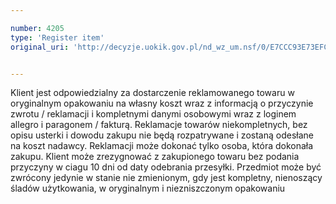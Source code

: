 ```yaml
---

number: 4205
type: 'Register item'
original_uri: 'http://decyzje.uokik.gov.pl/nd_wz_um.nsf/0/E7CCC93E73EFCFE0C1257AFB003119B1?OpenDocument'


---
```


Klient jest odpowiedzialny za dostarczenie reklamowanego towaru w oryginalnym opakowaniu na własny koszt wraz z informacją o przyczynie zwrotu / reklamacji i kompletnymi danymi osobowymi wraz z loginem allegro i paragonem / fakturą. Reklamacje towarów niekompletnych, bez opisu usterki i dowodu zakupu nie będą rozpatrywane i zostaną odesłane na koszt nadawcy. Reklamacji może dokonać tylko osoba, która dokonała zakupu. Klient może zrezygnować z zakupionego towaru bez podania przyczyny w ciagu 10 dni od daty odebrania przesyłki. Przedmiot może być zwrócony jedynie w stanie nie zmienionym, gdy jest kompletny, nienoszący śladów użytkowania, w oryginalnym i niezniszczonym opakowaniu
